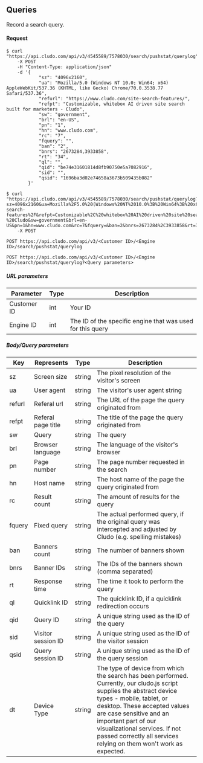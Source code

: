 <h2 id="tracking_queries">Queries</h2>

Record a search query.

<h4>Request</h4>

```shell
$ curl "https://api.cludo.com/api/v3/4545589/7578030/search/pushstat/querylog"
    -X POST
    -H "Content-Type: application/json"
    -d '{
            "sz": "4096x2160",
            "ua": "Mozilla/5.0 (Windows NT 10.0; Win64; x64) AppleWebKit/537.36 (KHTML, like Gecko) Chrome/70.0.3538.77 Safari/537.36",
            "refurl": "https://www.cludo.com/site-search-features/",
            "refpt": "Customizable, whitebox AI driven site search built for marketers - Cludo",
            "sw": "government",
            "brl": "en-US",
            "pn": "1",
            "hn": "www.cludo.com",
            "rc": "7",
            "fquery": "",
            "ban": "2",
            "bnrs": "2673284,3933858",
            "rt": "34",
            "ql": "",
            "qid": "be74e31601814d8fb90750e5a7082916",
            "sid": "",
            "qsid": "1696ba3d02e74658a3673b509435b082"
        }'
```

```shell
$ curl "https://api.cludo.com/api/v3/4545589/7578030/search/pushstat/querylog?sz=4096x2160&ua=Mozilla%2F5.0%20(Windows%20NT%2010.0%3B%20Win64%3B%20x64)%20AppleWebKit%2F537.36%20(KHTML%2C%20like%20Gecko)%20Chrome%2F70.0.3538.77%20Safari%2F537.36&refurl=https%3A%2F%2Fwww.cludo.com%2Fsite-search-features%2F&refpt=Customizable%2C%20whitebox%20AI%20driven%20site%20search%20built%20for%20marketers%20-%20Cludo&sw=government&brl=en-US&pn=1&hn=www.cludo.com&rc=7&fquery=&ban=2&bnrs=2673284%2C3933858&rt=34&ql=&qid=be74e31601814d8fb90750e5a7082916&sid=&qsid=1696ba3d02e74658a3673b509435b082"
    -X POST
```

`POST https://api.cludo.com/api/v3/<Customer ID>/<Engine ID>/search/pushstat/querylog`

`POST https://api.cludo.com/api/v3/<Customer ID>/<Engine ID>/search/pushstat/querylog?<Query parameters>`

<h5>URL parameters</h5>

Parameter | Type | Description
--- | --- | ---
Customer ID | int | Your ID
Engine ID | int | The ID of the specific engine that was used for this query

<h5>Body/Query parameters</h5>

Key | Represents | Type | Description
--- | --- | --- | ---
sz | Screen size | string | The pixel resolution of the visitor's screen
ua | User agent | string | The visitor's user agent string
refurl | Referal url | string | The URL of the page the query originated from
refpt | Referal page title | string | The title of the page the query originated from
sw | Query | string | The query
brl | Browser language | string | The language of the visitor's browser
pn | Page number | string | The page number requested in the search
hn | Host name | string | The host name of the page the query originated from
rc | Result count | string | The amount of results for the query
fquery | Fixed query | string | The actual performed query, if the original query was intercepted and adjusted by Cludo (e.g. spelling mistakes)
ban | Banners count | string | The number of banners shown
bnrs | Banner IDs | string | The IDs of the banners shown (comma separated)
rt | Response time | string | The time it took to perform the query
ql | Quicklink ID | string | The quicklink ID, if a quicklink redirection occurs
qid | Query ID | string | A unique string used as the ID of the query
sid | Visitor session ID | string | A unique string used as the ID of the visitor session
qsid | Query session ID | string | A unique string used as the ID of the query session
dt | Device Type | string | The type of device from which the search has been performed. Currently, our cludo.js script supplies the abstract device types - mobile, tablet, or desktop. These accepted values are case sensitive and an important part of our visualizational services. If not passed correctly all services relying on them won't work as expected.